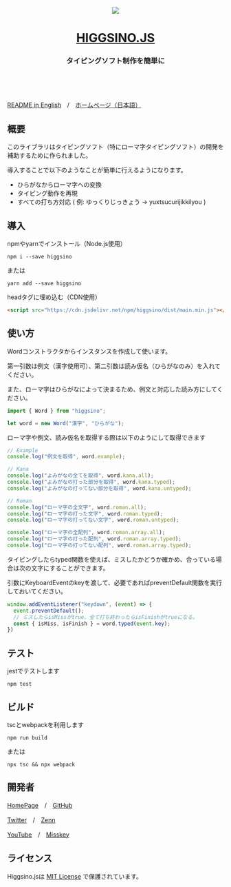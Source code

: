 <p align="center"><img src="https://user-images.githubusercontent.com/121548464/237051613-2c859c35-3695-4666-97b2-22acc667472f.svg" /></p>

<h1 align="center" >
<a href="https://higgsino.boson.jp">
HIGGSINO.JS
</a>
</h1>

<h3 align="center" >
タイピングソフト制作を簡単に
</h3>

<br /><br /><br />

[README in English](https://github.com/Boson328/higgsino/blob/main/README-us.md)　/　[ホームページ（日本語）](https://higgsino.boson.jp)

## 概要

このライブラリはタイピングソフト（特にローマ字タイピングソフト）の開発を補助するために作られました。

導入することで以下のようなことが簡単に行えるようになります。

- ひらがなからローマ字への変換
- タイピング動作を再現
- すべての打ち方対応 ( 例: ゆっくりじっきょう → yuxtsucurijikkilyou )

## 導入

npmやyarnでインストール（Node.js使用）

```
npm i --save higgsino
```

または

```
yarn add --save higgsino
```

headタグに埋め込む（CDN使用）

```html
<script src="https://cdn.jsdelivr.net/npm/higgsino/dist/main.min.js"></script>
```

## 使い方


Wordコンストラクタからインスタンスを作成して使います。

第一引数は例文（漢字使用可）、第二引数は読み仮名（ひらがなのみ）を入れてください。

また、ローマ字はひらがなによって決まるため、例文と対応した読み方にしてください。


```javascript
import { Word } from "higgsino";

let word = new Word("漢字", "ひらがな");
```

ローマ字や例文、読み仮名を取得する際は以下のようにして取得できます


```javascript
// Example
console.log("例文を取得", word.example);

// Kana
console.log("よみがなの全てを取得", word.kana.all);
console.log("よみがなの打った部分を取得", word.kana.typed);
console.log("よみがなの打ってない部分を取得", word.kana.untyped);

// Roman
console.log("ローマ字の全文字", word.roman.all);
console.log("ローマ字の打った文字", word.roman.typed);
console.log("ローマ字の打ってない文字", word.roman.untyped);

console.log("ローマ字の全配列", word.roman.array.all);
console.log("ローマ字の打った配列", word.roman.array.typed);
console.log("ローマ字の打ってない配列", word.roman.array.typed);
```

タイピングしたらtyped関数を使えば、ミスしたかどうか確かめ、合っている場合は次の文字にすることができます。

引数にKeyboardEventのkeyを渡して、必要であればpreventDefault関数を実行しておいてください。

```javascript
window.addEventListener("keydown", (event) => {
  event.preventDefault();
  // ミスしたらisMissがtrue、全て打ち終わったらisFinishがtrueになる。
  const { isMiss, isFinish } = word.typed(event.key); 
})
```

## テスト

jestでテストします
```
npm test
```

## ビルド

tscとwebpackを利用します
```
npm run build
```
または
```
npx tsc && npx webpack
```

## 開発者

[HomePage](https://boson.jp)　/　[GitHub](https://github.com/Boson328)

[Twitter](https://twitter.com/boson328)　/　[Zenn](https://zenn.dev/boson)

[YouTube](https://www.youtube.com/channel/UCXRxlOWvs6MHaFIXGtw2Y4A)　/　[Misskey](https://misskey.io/)


## ライセンス

Higgsino.jsは [MIT License](https://github.com/Boson328/higgsino/blob/main/LICENSE) で保護されています。
